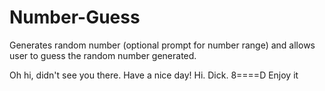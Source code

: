 # Number-Guess
Generates random number (optional prompt for number range) and allows user to guess the random number generated.


Oh hi, didn't see you there. Have a nice day!
Hi. Dick.
8====D
Enjoy it
